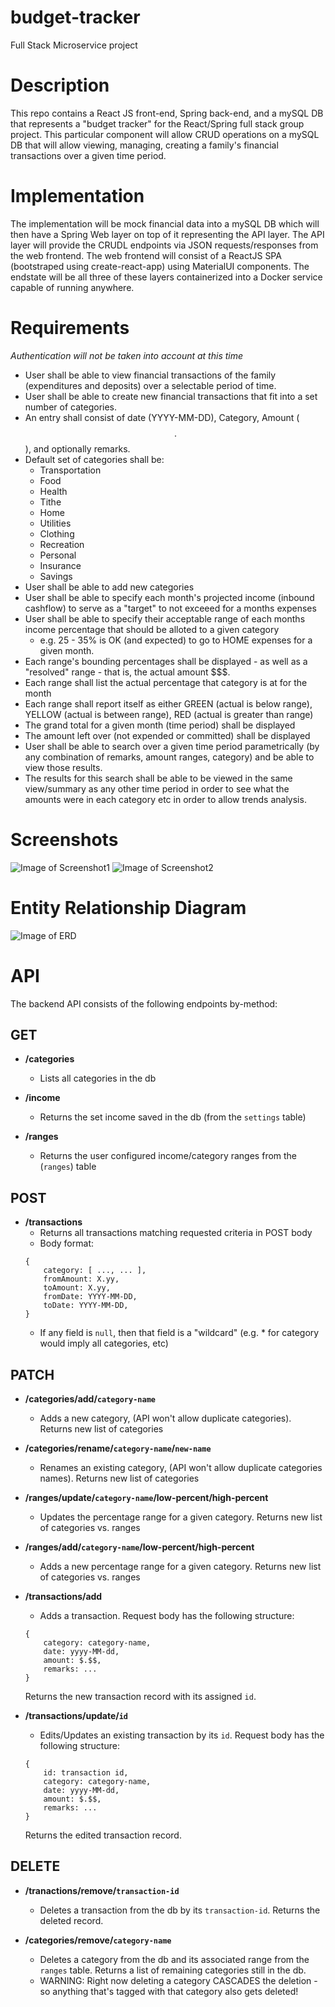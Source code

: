 # budget-tracker
Full Stack Microservice project

# Description
This repo contains a React JS front-end, Spring back-end, and a mySQL DB that represents a "budget tracker"
for the React/Spring full stack group project.  This particular component will allow CRUD operations on a 
mySQL DB that will allow viewing, managing, creating a family's financial transactions over a given time period.

# Implementation
The implementation will be mock financial data into a mySQL DB which will then have a Spring Web layer on top of it
representing the API layer.  The API layer will provide the CRUDL endpoints via JSON requests/responses from the web frontend.
The web frontend will consist of a ReactJS SPA (bootstraped using create-react-app) using MaterialUI components. The endstate
will be all three of these layers containerized into a Docker service capable of running anywhere.

# Requirements
*Authentication will not be taken into account at this time*

* User shall be able to view financial transactions of the family (expenditures and deposits) over a selectable period of time.
* User shall be able to create new financial transactions that fit into a set number of categories.
* An entry shall consist of date (YYYY-MM-DD), Category, Amount ($$.$$), and optionally remarks.
* Default set of categories shall be:
    * Transportation
    * Food
    * Health
    * Tithe
    * Home
    * Utilities
    * Clothing
    * Recreation
    * Personal
    * Insurance
    * Savings
* User shall be able to add new categories
* User shall be able to specify each month's projected income (inbound cashflow)  to serve as a "target" to not exceeed for a months expenses
* User shall be able to specify their acceptable range of each months income percentage that should be alloted to a given category
    * e.g. 25 - 35% is OK (and expected) to go to HOME expenses for a given month.
* Each range's bounding percentages shall be displayed - as well as a "resolved" range - that is, the actual amount $$$.
* Each range shall list the actual percentage that category is at for the month
* Each range shall report itself as either GREEN (actual is below range), YELLOW (actual is between range), RED (actual is greater than range)
* The grand total for a given month (time period) shall be displayed
* The amount left over (not expended or committed) shall be displayed
* User shall be able to search over a given time period parametrically (by any combination of remarks, amount ranges, category) and be able to view those results.
* The results for this search shall be able to be viewed in the same view/summary as any other time period in order to see what the amounts were in each category etc in order to allow trends analysis.

# Screenshots 


![Image of Screenshot1](https://github.com/flash548/budget-tracker/blob/master/screen1.png)
![Image of Screenshot2](https://github.com/flash548/budget-tracker/blob/master/screen2.png)


# Entity Relationship Diagram

![Image of ERD](https://github.com/flash548/budget-tracker/blob/master/db/erd.png)


# API

The backend API consists of the following endpoints by-method:

## GET
* **/categories**

    * Lists all categories in the db

* **/income**

    * Returns the set income saved in the db (from the `settings` table)

* **/ranges**

    * Returns the user configured income/category ranges from the (`ranges`) table

## POST 
* **/transactions**
    * Returns all transactions matching requested criteria in POST body
    * Body format:
    ```
    {
        category: [ ..., ... ],
        fromAmount: X.yy,
        toAmount: X.yy,
        fromDate: YYYY-MM-DD,
        toDate: YYYY-MM-DD,
    }   
    ```
    * If any field is `null`, then that field is a "wildcard" (e.g. * for category would imply all categories, etc)
## PATCH

* **/categories/add/`category-name`**

    * Adds a new category, (API won't allow duplicate categories).  Returns new list of categories

* **/categories/rename/`category-name`/`new-name`**

    * Renames an existing category, (API won't allow duplicate categories names).  Returns new list of categories

* **/ranges/update/`category-name`/low-percent/high-percent**

    * Updates the percentage range for a given category.  Returns new list of categories vs. ranges

* **/ranges/add/`category-name`/low-percent/high-percent**

    * Adds a new percentage range for a given category.  Returns new list of categories vs. ranges

* **/transactions/add**

    * Adds a transaction.  Request body has the following structure:
    
    ```
    {
        category: category-name,
        date: yyyy-MM-dd,
        amount: $.$$,
        remarks: ...
    }
    ```

    Returns the new transaction record with its assigned `id`.

* **/transactions/update/`id`**

    * Edits/Updates an existing transaction by its `id`.  Request body has the following structure:

    ```
    {
        id: transaction id,
        category: category-name,
        date: yyyy-MM-dd,
        amount: $.$$,
        remarks: ...
    }
    ```

    Returns the edited transaction record.

## DELETE

* **/tranactions/remove/`transaction-id`**

    * Deletes a transaction from the db by its `transaction-id`.  Returns the deleted record.

* **/categories/remove/`category-name`**

    * Deletes a category from the db and its associated range from the `ranges` table.  Returns a list of remaining categories still in the db.
    * WARNING: Right now deleting a category CASCADES the deletion - so anything that's tagged with that category also gets deleted!
